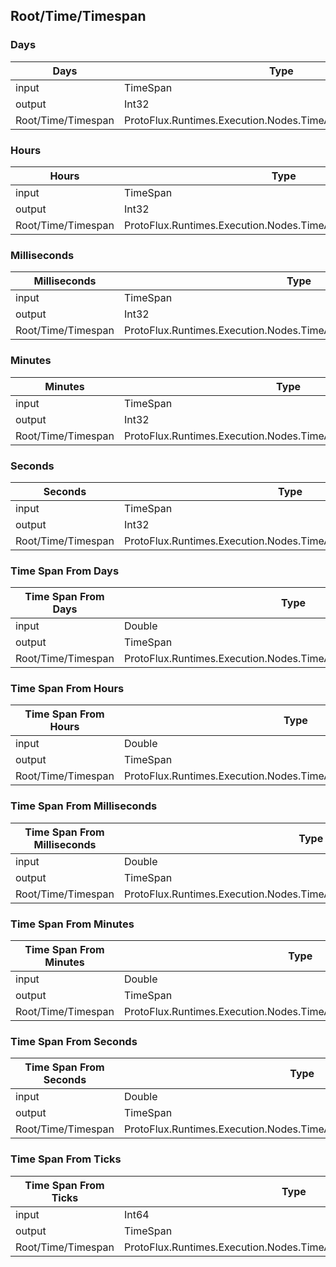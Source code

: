 <!-----------------------------------------------------------------------+
 ! This file has been generated using a script. Do not edit it manually. !
 ! Edit the individual node pages instead.                               !
 +----------------------------------------------------------------------->

## Root/Time/Timespan

### Days

<!-- embed:start:ProtoFlux.Runtimes.Execution.Nodes.TimeAndDate.TimeSpanDays -->
<!-- ProtofluxNode:start -->
| Days | Type | Label |
| --- | ---- | ----- |
| input | TimeSpan | TimeSpan |
| output | Int32 | * |
| Root/Time/Timespan | ProtoFlux.Runtimes.Execution.Nodes.TimeAndDate.TimeSpanDays |  |
<!-- ProtofluxNode:end -->
<!-- embed:end:ProtoFlux.Runtimes.Execution.Nodes.TimeAndDate.TimeSpanDays -->


### Hours

<!-- embed:start:ProtoFlux.Runtimes.Execution.Nodes.TimeAndDate.TimeSpanHours -->
<!-- ProtofluxNode:start -->
| Hours | Type | Label |
| --- | ---- | ----- |
| input | TimeSpan | TimeSpan |
| output | Int32 | * |
| Root/Time/Timespan | ProtoFlux.Runtimes.Execution.Nodes.TimeAndDate.TimeSpanHours |  |
<!-- ProtofluxNode:end -->
<!-- embed:end:ProtoFlux.Runtimes.Execution.Nodes.TimeAndDate.TimeSpanHours -->


### Milliseconds

<!-- embed:start:ProtoFlux.Runtimes.Execution.Nodes.TimeAndDate.TimeSpanMilliseconds -->
<!-- ProtofluxNode:start -->
| Milliseconds | Type | Label |
| --- | ---- | ----- |
| input | TimeSpan | TimeSpan |
| output | Int32 | * |
| Root/Time/Timespan | ProtoFlux.Runtimes.Execution.Nodes.TimeAndDate.TimeSpanMilliseconds |  |
<!-- ProtofluxNode:end -->
<!-- embed:end:ProtoFlux.Runtimes.Execution.Nodes.TimeAndDate.TimeSpanMilliseconds -->


### Minutes

<!-- embed:start:ProtoFlux.Runtimes.Execution.Nodes.TimeAndDate.TimeSpanMinutes -->
<!-- ProtofluxNode:start -->
| Minutes | Type | Label |
| --- | ---- | ----- |
| input | TimeSpan | TimeSpan |
| output | Int32 | * |
| Root/Time/Timespan | ProtoFlux.Runtimes.Execution.Nodes.TimeAndDate.TimeSpanMinutes |  |
<!-- ProtofluxNode:end -->
<!-- embed:end:ProtoFlux.Runtimes.Execution.Nodes.TimeAndDate.TimeSpanMinutes -->


### Seconds

<!-- embed:start:ProtoFlux.Runtimes.Execution.Nodes.TimeAndDate.TimeSpanSeconds -->
<!-- ProtofluxNode:start -->
| Seconds | Type | Label |
| --- | ---- | ----- |
| input | TimeSpan | TimeSpan |
| output | Int32 | * |
| Root/Time/Timespan | ProtoFlux.Runtimes.Execution.Nodes.TimeAndDate.TimeSpanSeconds |  |
<!-- ProtofluxNode:end -->
<!-- embed:end:ProtoFlux.Runtimes.Execution.Nodes.TimeAndDate.TimeSpanSeconds -->


### Time Span From Days

<!-- embed:start:ProtoFlux.Runtimes.Execution.Nodes.TimeAndDate.TimeSpanFromDays -->
<!-- ProtofluxNode:start -->
| Time Span From Days | Type | Label |
| --- | ---- | ----- |
| input | Double | Value |
| output | TimeSpan | * |
| Root/Time/Timespan | ProtoFlux.Runtimes.Execution.Nodes.TimeAndDate.TimeSpanFromDays |  |
<!-- ProtofluxNode:end -->
<!-- embed:end:ProtoFlux.Runtimes.Execution.Nodes.TimeAndDate.TimeSpanFromDays -->


### Time Span From Hours

<!-- embed:start:ProtoFlux.Runtimes.Execution.Nodes.TimeAndDate.TimeSpanFromHours -->
<!-- ProtofluxNode:start -->
| Time Span From Hours | Type | Label |
| --- | ---- | ----- |
| input | Double | Value |
| output | TimeSpan | * |
| Root/Time/Timespan | ProtoFlux.Runtimes.Execution.Nodes.TimeAndDate.TimeSpanFromHours |  |
<!-- ProtofluxNode:end -->
<!-- embed:end:ProtoFlux.Runtimes.Execution.Nodes.TimeAndDate.TimeSpanFromHours -->


### Time Span From Milliseconds

<!-- embed:start:ProtoFlux.Runtimes.Execution.Nodes.TimeAndDate.TimeSpanFromMilliseconds -->
<!-- ProtofluxNode:start -->
| Time Span From Milliseconds | Type | Label |
| --- | ---- | ----- |
| input | Double | Value |
| output | TimeSpan | * |
| Root/Time/Timespan | ProtoFlux.Runtimes.Execution.Nodes.TimeAndDate.TimeSpanFromMilliseconds |  |
<!-- ProtofluxNode:end -->
<!-- embed:end:ProtoFlux.Runtimes.Execution.Nodes.TimeAndDate.TimeSpanFromMilliseconds -->


### Time Span From Minutes

<!-- embed:start:ProtoFlux.Runtimes.Execution.Nodes.TimeAndDate.TimeSpanFromMinutes -->
<!-- ProtofluxNode:start -->
| Time Span From Minutes | Type | Label |
| --- | ---- | ----- |
| input | Double | Value |
| output | TimeSpan | * |
| Root/Time/Timespan | ProtoFlux.Runtimes.Execution.Nodes.TimeAndDate.TimeSpanFromMinutes |  |
<!-- ProtofluxNode:end -->
<!-- embed:end:ProtoFlux.Runtimes.Execution.Nodes.TimeAndDate.TimeSpanFromMinutes -->


### Time Span From Seconds

<!-- embed:start:ProtoFlux.Runtimes.Execution.Nodes.TimeAndDate.TimeSpanFromSeconds -->
<!-- ProtofluxNode:start -->
| Time Span From Seconds | Type | Label |
| --- | ---- | ----- |
| input | Double | Value |
| output | TimeSpan | * |
| Root/Time/Timespan | ProtoFlux.Runtimes.Execution.Nodes.TimeAndDate.TimeSpanFromSeconds |  |
<!-- ProtofluxNode:end -->
<!-- embed:end:ProtoFlux.Runtimes.Execution.Nodes.TimeAndDate.TimeSpanFromSeconds -->


### Time Span From Ticks

<!-- embed:start:ProtoFlux.Runtimes.Execution.Nodes.TimeAndDate.TimeSpanFromTicks -->
<!-- ProtofluxNode:start -->
| Time Span From Ticks | Type | Label |
| --- | ---- | ----- |
| input | Int64 | Value |
| output | TimeSpan | * |
| Root/Time/Timespan | ProtoFlux.Runtimes.Execution.Nodes.TimeAndDate.TimeSpanFromTicks |  |
<!-- ProtofluxNode:end -->
<!-- embed:end:ProtoFlux.Runtimes.Execution.Nodes.TimeAndDate.TimeSpanFromTicks -->


